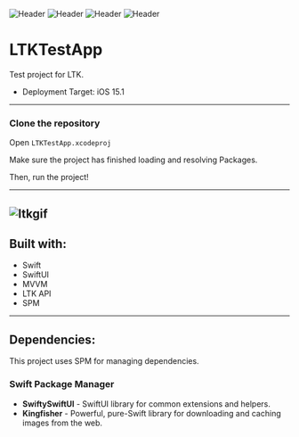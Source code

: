 ![Header](https://img.shields.io/badge/platform-iOS-lightgrey.svg)
![Header](https://img.shields.io/badge/version-1.0-green.svg)
![Header](https://img.shields.io/badge/Swift-5.6.1-orange.svg)
![Header](https://img.shields.io/badge/Xcode-13.4-blue.svg)

# LTKTestApp

Test project for LTK.

- Deployment Target: iOS 15.1

---

### Clone the repository

Open `LTKTestApp.xcodeproj`

Make sure the project has finished loading and resolving Packages.

Then, run the project!

---
![ltkgif](https://user-images.githubusercontent.com/63889477/170126200-d73a04d1-d713-4007-9b4d-e5c2af7b3d3b.gif)
---

## Built with:
* Swift
* SwiftUI
* MVVM
* LTK API
* SPM

---

## Dependencies:

This project uses SPM for managing dependencies.

### Swift Package Manager

* **SwiftySwiftUI** - SwiftUI library for common extensions and helpers.
* **Kingfisher** - Powerful, pure-Swift library for downloading and caching images from the web.
